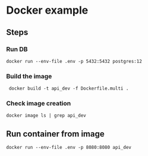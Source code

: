 # Docker example

## Steps

### Run DB

`docker run --env-file .env -p 5432:5432 postgres:12`

### Build the image 

` docker build -t api_dev -f Dockerfile.multi .`

### Check image creation

`docker image ls | grep api_dev`

## Run container from image

`docker run --env-file .env -p 8080:8080 api_dev`